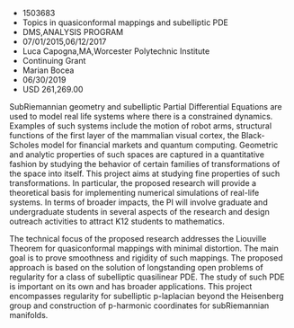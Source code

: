 
* 1503683
* Topics in quasiconformal mappings and subelliptic PDE
* DMS,ANALYSIS PROGRAM
* 07/01/2015,06/12/2017
* Luca Capogna,MA,Worcester Polytechnic Institute
* Continuing Grant
* Marian Bocea
* 06/30/2019
* USD 261,269.00

SubRiemannian geometry and subelliptic Partial Differential Equations are used
to model real life systems where there is a constrained dynamics. Examples of
such systems include the motion of robot arms, structural functions of the first
layer of the mammalian visual cortex, the Black-Scholes model for financial
markets and quantum computing. Geometric and analytic properties of such spaces
are captured in a quantitative fashion by studying the behavior of certain
families of transformations of the space into itself. This project aims at
studying fine properties of such transformations. In particular, the proposed
research will provide a theoretical basis for implementing numerical simulations
of real-life systems. In terms of broader impacts, the PI will involve graduate
and undergraduate students in several aspects of the research and design
outreach activities to attract K12 students to mathematics.

The technical focus of the proposed research addresses the Liouville Theorem for
quasiconformal mappings with minimal distortion. The main goal is to prove
smoothness and rigidity of such mappings. The proposed approach is based on the
solution of longstanding open problems of regularity for a class of subelliptic
quasilinear PDE. The study of such PDE is important on its own and has broader
applications. This project encompasses regularity for subelliptic p-laplacian
beyond the Heisenberg group and construction of p-harmonic coordinates for
subRiemannian manifolds.
